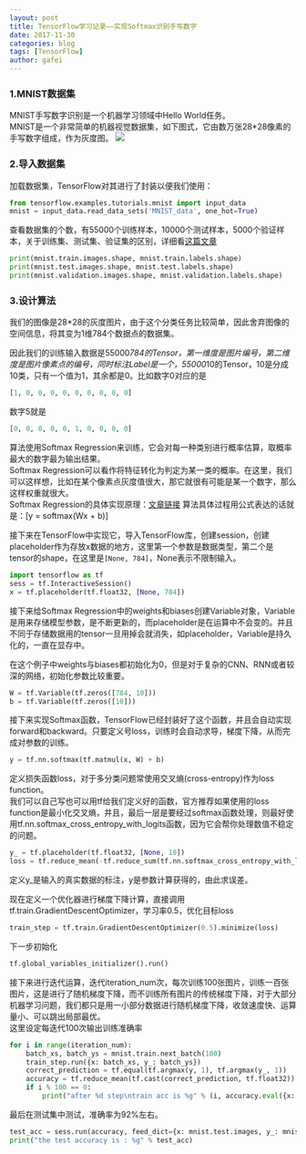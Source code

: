 ```yaml
---
layout: post
title: TensorFlow学习记录——实现Softmax识别手写数字
date: 2017-11-30
categories: blog
tags: [TensorFlow]
author: gafei
---
```


### 1.MNIST数据集
MNIST手写数字识别是一个机器学习领域中Hello World任务。  
MNIST是一个非常简单的机器视觉数据集，如下图式，它由数万张28*28像素的手写数字组成，作为灰度图。
![](http://oyvmbp6uy.bkt.clouddn.com/20171130_1.png)

### 2.导入数据集
加载数据集，TensorFlow对其进行了封装以便我们使用：
```python
from tensorflow.examples.tutorials.mnist import input_data
mnist = input_data.read_data_sets('MNIST_data', one_hot=True)
```

查看数据集的个数，有55000个训练样本，10000个测试样本，5000个验证样本，关于训练集、测试集、验证集的区别，详细看[这篇文章](https://www.jiqizhixin.com/articles/2017-07-24-8)  
```python
print(mnist.train.images.shape, mnist.train.labels.shape)
print(mnist.test.images.shape, mnist.test.labels.shape)
print(mnist.validation.images.shape, mnist.validation.labels.shape)
```
### 3.设计算法
我们的图像是28*28的灰度图片，由于这个分类任务比较简单，因此舍弃图像的空间信息，将其变为1维784个数据点的数据集。  

因此我们的训练输入数据是55000*784的Tensor，第一维度是图片编号，第二维度是图片像素点的编号，同时标注Label是一个，55000*10的Tensor，10是分成10类，只有一个值为1，其余都是0。比如数字0对应的是
```python
[1, 0, 0, 0, 0, 0, 0, 0, 0, 0]
```
数字5就是
```python
[0, 0, 0, 0, 0, 1, 0, 0, 0, 0]
```
算法使用Softmax Regression来训练，它会对每一种类别进行概率估算，取概率最大的数字最为输出结果。  
Softmax Regression可以看作将特征转化为判定为某一类的概率。在这里，我们可以这样想，比如在某个像素点灰度值很大，那它就很有可能是某一个数字，那么这样权重就很大。  
Softmax Regression的具体实现原理：[文章链接](https://www.zhihu.com/question/23765351)
算法具体过程用公式表达的话就是：\[y = softmax(Wx + b)\]

接下来在TensorFlow中实现它，导入TensorFlow库，创建session，创建placeholder作为存放x数据的地方，这里第一个参数是数据类型，第二个是tensor的shape，在这里是`[None, 784]`，None表示不限制输入。
```python
import tensorflow as tf
sess = tf.InteractiveSession()
x = tf.placeholder(tf.float32, [None, 784])
```
接下来给Softmax Regression中的weights和biases创建Variable对象，Variable是用来存储模型参数，是不断更新的，而placeholder是在运算中不会变的。并且不同于存储数据用的tensor一旦用掉会就消失，如placeholder，Variable是持久化的，一直在显存中。  

在这个例子中weights与biases都初始化为0，但是对于复杂的CNN、RNN或者较深的网络，初始化参数比较重要。
```python
W = tf.Variable(tf.zeros([784, 10]))
b = tf.Variable(tf.zeros([10]))
```
接下来实现Softmax函数，TensorFlow已经封装好了这个函数，并且会自动实现forward和backward。只要定义号loss，训练时会自动求导，梯度下降，从而完成对参数的训练。
```python
y = tf.nn.softmax(tf.matmul(x, W) + b)
```
定义损失函数loss，对于多分类问题常使用交叉熵(cross-entropy)作为loss function。  
我们可以自己写也可以用tf给我们定义好的函数，官方推荐如果使用的loss function是最小化交叉熵，并且，最后一层是要经过softmax函数处理，则最好使用tf.nn.softmax_cross_entropy_with_logits函数，因为它会帮你处理数值不稳定的问题。
```python
y_ = tf.placeholder(tf.float32, [None, 10])
loss = tf.reduce_mean(-tf.reduce_sum(tf.nn.softmax_cross_entropy_with_logits(labels=y_, logits=y)))
```
定义y_是输入的真实数据的标注，y是参数计算获得的，由此求误差。  

现在定义一个优化器进行梯度下降计算，直接调用tf.train.GradientDescentOptimizer，学习率0.5，优化目标loss
```python
train_step = tf.train.GradientDescentOptimizer(0.5).minimize(loss)
```
下一步初始化
```python
tf.global_variables_initializer().run()
```
接下来进行迭代运算，迭代iteration_num次，每次训练100张图片，训练一百张图片，这是进行了随机梯度下降，而不训练所有图片的传统梯度下降，对于大部分机器学习问题，我们都只是用一小部分数据进行随机梯度下降，收敛速度快、运算量小、可以跳出局部最优。  
这里设定每迭代100次输出训练准确率
```python
for i in range(iteration_num):
    batch_xs, batch_ys = mnist.train.next_batch(100)
    train_step.run({x: batch_xs, y_: batch_ys})
    correct_prediction = tf.equal(tf.argmax(y, 1), tf.argmax(y_, 1))
    accuracy = tf.reduce_mean(tf.cast(correct_prediction, tf.float32))
    if i % 100 == 0:
        print("after %d step\ntrain acc is %g" % (i, accuracy.eval({x: mnist.train.images, y_: mnist.train.labels})))
```
最后在测试集中测试，准确率为92%左右。
```python
test_acc = sess.run(accuracy, feed_dict={x: mnist.test.images, y_: mnist.test.labels})
print("the test accuracy is : %g" % test_acc)
```
